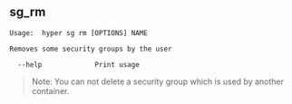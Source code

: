## sg_rm

    Usage:  hyper sg rm [OPTIONS] NAME

    Removes some security groups by the user

      --help             Print usage

> Note: You can not delete a security group which is used by another container.
